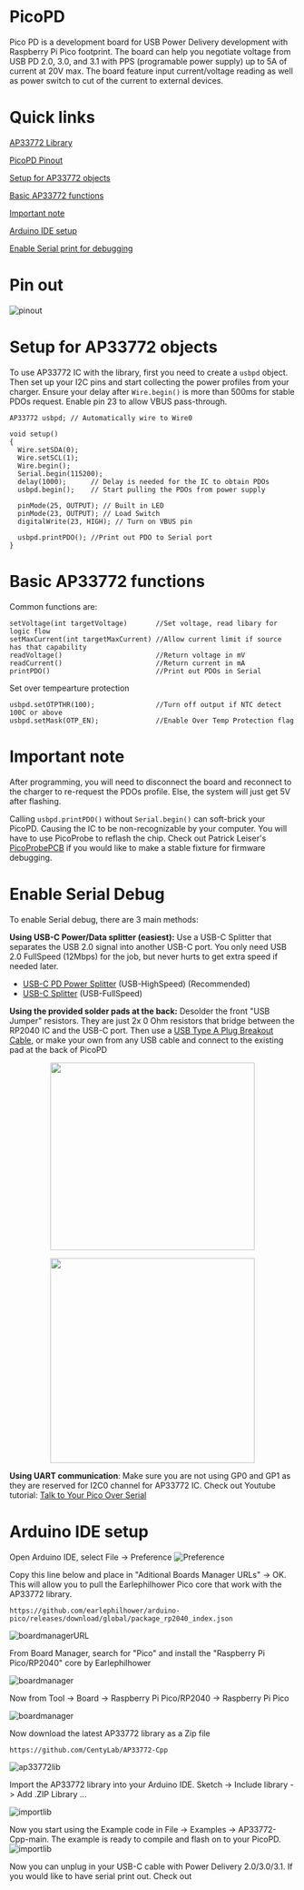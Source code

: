 # PicoPD
Pico PD is a development board for USB Power Delivery development with Raspberry Pi Pico footprint. The board can help you negotiate voltage from USB PD 2.0, 3.0, and 3.1 with PPS (programable power supply) up to 5A of current at 20V max. The board feature input current/voltage reading as well as power switch to cut of the current to external devices.

# Quick links
[AP33772 Library](https://github.com/CentyLab/AP33772-Cpp)

[PicoPD Pinout](#picopd-pinout)

[Setup for AP33772 objects](#setup-for-ap33772-objects)

[Basic AP33772 functions](#basic-ap33772-functions)

[Important note](#important-note)

[Arduino IDE setup](#arduino-ide-setup)

[Enable Serial print for debugging](#enable-serial-debug)

# Pin out
![pinout](https://github.com/CentyLab/PicoPD/blob/main/Hardware/PicoPD%20Pin%20Out.png?raw=true)


# Setup for AP33772 objects
To use AP33772 IC with the library, first you need to create a `usbpd` object. Then set up your I2C pins and start collecting the power profiles from your charger. Ensure your delay after `Wire.begin()` is more than 500ms for stable PDOs request. Enable pin 23 to allow VBUS pass-through.
```
AP33772 usbpd; // Automatically wire to Wire0

void setup()
{
  Wire.setSDA(0);
  Wire.setSCL(1);
  Wire.begin();
  Serial.begin(115200);
  delay(1000); 		// Delay is needed for the IC to obtain PDOs
  usbpd.begin(); 	// Start pulling the PDOs from power supply

  pinMode(25, OUTPUT); // Built in LED
  pinMode(23, OUTPUT); // Load Switch
  digitalWrite(23, HIGH); // Turn on VBUS pin

  usbpd.printPDO(); //Print out PDO to Serial port
}
```

# Basic AP33772 functions
Common functions are:
```
setVoltage(int targetVoltage)       //Set voltage, read libary for logic flow
setMaxCurrent(int targetMaxCurrent) //Allow current limit if source has that capability
readVoltage()                       //Return voltage in mV
readCurrent()                       //Return current in mA
printPDO()                          //Print out PDOs in Serial
```

Set over tempearture protection
```
usbpd.setOTPTHR(100);               //Turn off output if NTC detect 100C or above
usbpd.setMask(OTP_EN);              //Enable Over Temp Protection flag
```

# Important note
After programming, you will need to disconnect the board and reconnect to the charger to re-request the PDOs profile. Else, the system will just get 5V after flashing.

Calling `usbpd.printPDO()` without `Serial.begin()` can soft-brick your PicoPD. Causing the IC to be non-recognizable by your computer. You will have to use PicoProbe to reflash the chip. Check out Patrick Leiser's [PicoProbePCB](https://github.com/Patronics/PicoProbePCB) if you would like to make a stable fixture for firmware debugging.

# Enable Serial Debug

To enable Serial debug, there are 3 main methods:

**Using USB-C Power/Data splitter (easiest):** Use a USB-C Splitter that separates the USB 2.0 signal into another USB-C port. You only need USB 2.0 FullSpeed (12Mbps) for the job, but never hurts to get extra speed if needed later. 
 
* [USB-C PD Power Splitter](https://www.tindie.com/products/essenceeng/usb-c-pd-power-splitter/) (USB-HighSpeed) (Recommended)
* [USB-C Splitter](https://lectronz.com/products/usb-c-splitter) (USB-FullSpeed)

**Using the provided solder pads at the back:** Desolder the front "USB Jumper" resistors. They are just 2x 0 Ohm resistors that bridge between the RP2040 IC and the USB-C port. Then use a [USB Type A Plug Breakout Cable](https://www.adafruit.com/product/4448?gclid=Cj0KCQjwoK2mBhDzARIsADGbjeo7nigl8f-8mf8ojsnPvi8TiROBC7YXmMKpGVau8VJHeIO8NyU5nncaAs9qEALw_wcB), or make your own from any USB cable and connect to the existing pad at the back of PicoPD


<p align="center">
  <img width="360" height="330" src="https://cdn.hackaday.io/images/5618501705180911409.png">
</p>
<p align="center">
  <img width="360" height="360" src="https://cdn.hackaday.io/images/2298711708838132236.png">
</p>

**Using UART communication**: Make sure you are not using GP0 and GP1 as they are reserved for I2C0 channel for AP33772 IC. Check out Youtube tutorial: [Talk to Your Pico Over Serial](https://www.youtube.com/watch?v=pbWhoJdYA1s)

# Arduino IDE setup
Open Arduino IDE, select File -> Preference
![Preference](https://github.com/CentyLab/PicoPD/blob/main/Documentation/doc1.png?raw=true)

Copy this line below and place in "Aditional Boards Manager URLs" -> OK. This will allow you to pull the Earlephilhower Pico core that work with the AP33772 library.

```
https://github.com/earlephilhower/arduino-pico/releases/download/global/package_rp2040_index.json
```
![boardmanagerURL](https://github.com/CentyLab/PicoPD/blob/main/Documentation/doc2.png?raw=true)

From Board Manager, search for "Pico" and install the "Raspberry Pi Pico/RP2040" core by Earlephilhower

![boardmanager](https://github.com/CentyLab/PicoPD/blob/main/Documentation/doc3.png?raw=true)

Now from Tool -> Board -> Raspberry Pi Pico/RP2040 -> Raspberry Pi Pico

![boardmanager](https://github.com/CentyLab/PicoPD/blob/main/Documentation/doc4.png?raw=true)

Now download the latest AP33772 library as a Zip file

```
https://github.com/CentyLab/AP33772-Cpp
```
![ap33772lib](https://github.com/CentyLab/PicoPD/blob/main/Documentation/doc5.png?raw=true)

Import the AP33772 library into your Arduino IDE. Sketch -> Include library -> Add .ZIP Library ...

![importlib](https://github.com/CentyLab/PicoPD/blob/main/Documentation/doc6.png?raw=true)

Now you start using the Example code in File -> Examples -> AP33772-Cpp-main. The example is ready to compile and flash on to your PicoPD.
![importlib](https://github.com/CentyLab/PicoPD/blob/main/Documentation/doc8.png?raw=true)

Now you can unplug in your USB-C cable with Power Delivery 2.0/3.0/3.1. If you would like to have serial print out. Check out